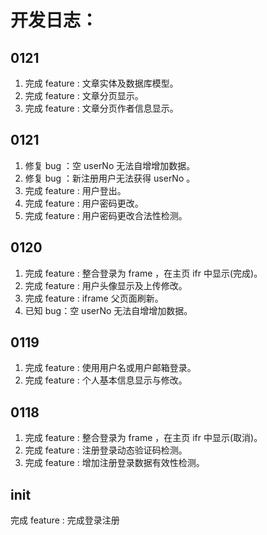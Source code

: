 # 开发日志：

## 0121

1. 完成 feature : 文章实体及数据库模型。
2. 完成 feature : 文章分页显示。
3. 完成 feature : 文章分页作者信息显示。



## 0121

1. 修复 bug ：空 userNo 无法自增增加数据。
2. 修复 bug ：新注册用户无法获得 userNo 。
3. 完成 feature : 用户登出。
4. 完成 feature : 用户密码更改。
5. 完成 feature : 用户密码更改合法性检测。



## 0120

1. 完成 feature : 整合登录为 frame ，在主页 ifr 中显示(完成)。
2. 完成 feature : 用户头像显示及上传修改。
3. 完成 feature :  iframe 父页面刷新。
4. 已知 bug：空 userNo 无法自增增加数据。



## 0119

1. 完成 feature : 使用用户名或用户邮箱登录。
2. 完成 feature : 个人基本信息显示与修改。



## 0118

1. 完成 feature : 整合登录为 frame ，在主页 ifr 中显示(取消)。
2. 完成 feature : 注册登录动态验证码检测。
3. 完成 feature : 增加注册登录数据有效性检测。



## init 

完成 feature : 完成登录注册


